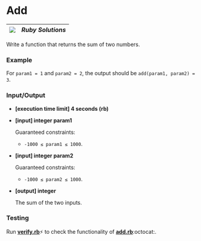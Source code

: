 # Add

| ![](https://app.codesignal.com/user-icons/languages/rb.svg) | ***Ruby Solutions*** |
|---|---|

Write a function that returns the sum of two numbers.

### Example

For `param1 = 1` and `param2 = 2`, the output should be
`add(param1, param2) = 3`.

### Input/Output

- **[execution time limit] 4 seconds (rb)**


- **[input] integer param1**

  Guaranteed constraints:
  - `-1000 ≤ param1 ≤ 1000`.


- **[input] integer param2**

  Guaranteed constraints:
  - `-1000 ≤ param2 ≤ 1000`.


- **[output] integer**

    The sum of the two inputs.

### Testing
Run [**verify.rb**](./verify.rb):zap: to check the functionality of [**add.rb**](./add.rb):octocat:.